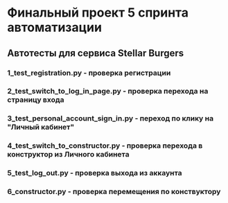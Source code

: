# Финальный проект 5 спринта автоматизации
## Автотесты для сервиса Stellar Burgers
### 1_test_registration.py - проверка регистрации
### 2_test_switch_to_log_in_page.py - проверка перехода на страницу входа 
### 3_test_personal_account_sign_in.py - переход по клику на "Личный кабинет"
### 4_test_switch_to_constructor.py - проверка перехода в конструктор из Личного кабинета
### 5_test_log_out.py - проверка выхода из аккаунта
### 6_constructor.py - проверка перемещения по конствуктору